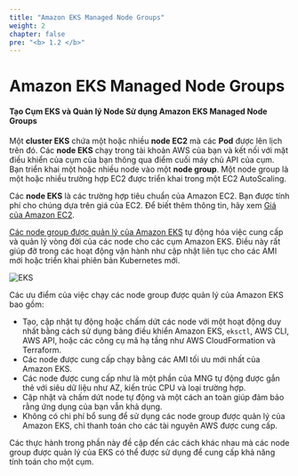 ```yaml
---
title: "Amazon EKS Managed Node Groups"
weight: 2
chapter: false
pre: "<b> 1.2 </b>"
---
```


# Amazon EKS Managed Node Groups

#### **Tạo Cụm EKS và Quản lý Node Sử dụng Amazon EKS Managed Node Groups**

Một **cluster EKS** chứa một hoặc nhiều **node EC2** mà các **Pod** được lên lịch trên đó. Các **node EKS** chạy trong tài khoản AWS của bạn và kết nối với mặt điều khiển của cụm của bạn thông qua điểm cuối máy chủ API của cụm. Bạn triển khai một hoặc nhiều node vào một **node group**. Một node group là một hoặc nhiều trường hợp EC2 được triển khai trong một EC2 AutoScaling.

Các **node EKS** là các trường hợp tiêu chuẩn của Amazon EC2. Bạn được tính phí cho chúng dựa trên giá của EC2. Để biết thêm thông tin, hãy xem [Giá của Amazon EC2](https://aws.amazon.com/ec2/pricing/).

[Các node group được quản lý của Amazon EKS](https://docs.aws.amazon.com/eks/latest/userguide/managed-node-groups.html) tự động hóa việc cung cấp và quản lý vòng đời của các node cho các cụm Amazon EKS. Điều này rất giúp đỡ trong các hoạt động vận hành như cập nhật liên tục cho các AMI mới hoặc triển khai phiên bản Kubernetes mới.

![EKS](../../../images/4/00013.png?featherlight=false&width=30pc)

Các ưu điểm của việc chạy các node group được quản lý của Amazon EKS bao gồm:

- Tạo, cập nhật tự động hoặc chấm dứt các node với một hoạt động duy nhất bằng cách sử dụng bảng điều khiển Amazon EKS, `eksctl`, AWS CLI, AWS API, hoặc các công cụ mã hạ tầng như AWS CloudFormation và Terraform.
- Các node được cung cấp chạy bằng các AMI tối ưu mới nhất của Amazon EKS.
- Các node được cung cấp như là một phần của MNG tự động được gắn thẻ với siêu dữ liệu như AZ, kiến trúc CPU và loại trường hợp.
- Cập nhật và chấm dứt node tự động và một cách an toàn giúp đảm bảo rằng ứng dụng của bạn vẫn khả dụng.
- Không có chi phí bổ sung để sử dụng các node group được quản lý của Amazon EKS, chỉ thanh toán cho các tài nguyên AWS được cung cấp.

Các thực hành trong phần này đề cập đến các cách khác nhau mà các node group được quản lý của EKS có thể được sử dụng để cung cấp khả năng tính toán cho một cụm.
